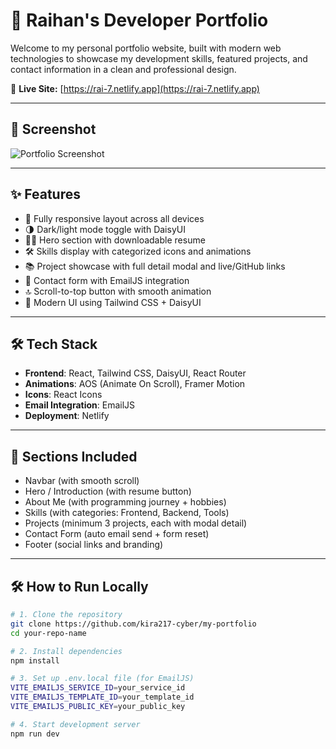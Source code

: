 # 🚀 Raihan's Developer Portfolio

Welcome to my personal portfolio website, built with modern web technologies to showcase my development skills, featured projects, and contact information in a clean and professional design.

🔗 **Live Site:** [https://rai-7.netlify.app](https://rai-7.netlify.app)

---

## 📸 Screenshot

![Portfolio Screenshot](https://i.ibb.co/0VqgqgWv/Screenshot-2025-06-29-091441.png) <!-- Replace with actual screenshot path -->

---

## ✨ Features

- 🧭 Fully responsive layout across all devices
- 🌗 Dark/light mode toggle with DaisyUI
- 🧑‍💼 Hero section with downloadable resume
- 🛠️ Skills display with categorized icons and animations
- 📚 Project showcase with full detail modal and live/GitHub links
- 📩 Contact form with EmailJS integration
- 🔝 Scroll-to-top button with smooth animation
- 🎨 Modern UI using Tailwind CSS + DaisyUI

---

## 🛠️ Tech Stack

- **Frontend**: React, Tailwind CSS, DaisyUI, React Router
- **Animations**: AOS (Animate On Scroll), Framer Motion
- **Icons**: React Icons
- **Email Integration**: EmailJS
- **Deployment**: Netlify

---

## 🧠 Sections Included

- Navbar (with smooth scroll)
- Hero / Introduction (with resume button)
- About Me (with programming journey + hobbies)
- Skills (with categories: Frontend, Backend, Tools)
- Projects (minimum 3 projects, each with modal detail)
- Contact Form (auto email send + form reset)
- Footer (social links and branding)

---

## 🛠️ How to Run Locally

```bash
# 1. Clone the repository
git clone https://github.com/kira217-cyber/my-portfolio
cd your-repo-name

# 2. Install dependencies
npm install

# 3. Set up .env.local file (for EmailJS)
VITE_EMAILJS_SERVICE_ID=your_service_id
VITE_EMAILJS_TEMPLATE_ID=your_template_id
VITE_EMAILJS_PUBLIC_KEY=your_public_key

# 4. Start development server
npm run dev
